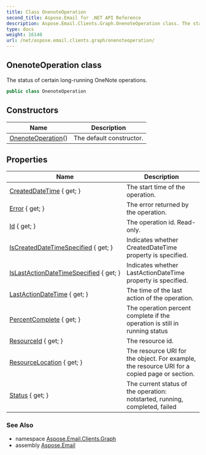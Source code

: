 ```yaml
---
title: Class OnenoteOperation
second_title: Aspose.Email for .NET API Reference
description: Aspose.Email.Clients.Graph.OnenoteOperation class. The status of certain longrunning OneNote operations
type: docs
weight: 16140
url: /net/aspose.email.clients.graph/onenoteoperation/
---
```

## OnenoteOperation class

The status of certain long-running OneNote operations.

```csharp
public class OnenoteOperation
```

## Constructors

| Name | Description |
| --- | --- |
| [OnenoteOperation](onenoteoperation/)() | The default constructor. |

## Properties

| Name | Description |
| --- | --- |
| [CreatedDateTime](../../aspose.email.clients.graph/onenoteoperation/createddatetime/) { get; } | The start time of the operation. |
| [Error](../../aspose.email.clients.graph/onenoteoperation/error/) { get; } | The error returned by the operation. |
| [Id](../../aspose.email.clients.graph/onenoteoperation/id/) { get; } | The operation id. Read-only. |
| [IsCreatedDateTimeSpecified](../../aspose.email.clients.graph/onenoteoperation/iscreateddatetimespecified/) { get; } | Indicates whether CreatedDateTime property is specified. |
| [IsLastActionDateTimeSpecified](../../aspose.email.clients.graph/onenoteoperation/islastactiondatetimespecified/) { get; } | Indicates whether LastActionDateTime property is specified. |
| [LastActionDateTime](../../aspose.email.clients.graph/onenoteoperation/lastactiondatetime/) { get; } | The time of the last action of the operation. |
| [PercentComplete](../../aspose.email.clients.graph/onenoteoperation/percentcomplete/) { get; } | The operation percent complete if the operation is still in running status |
| [ResourceId](../../aspose.email.clients.graph/onenoteoperation/resourceid/) { get; } | The resource id. |
| [ResourceLocation](../../aspose.email.clients.graph/onenoteoperation/resourcelocation/) { get; } | The resource URI for the object. For example, the resource URI for a copied page or section. |
| [Status](../../aspose.email.clients.graph/onenoteoperation/status/) { get; } | The current status of the operation: notstarted, running, completed, failed |

### See Also

* namespace [Aspose.Email.Clients.Graph](../../aspose.email.clients.graph/)
* assembly [Aspose.Email](../../)


